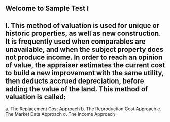 ## Welcome to Sample Test I

## I. This method of valuation is used for unique or historic properties, as well as new construction. It is frequently used when comparables are unavailable, and when the subject property does not produce income. In order to reach an opinion of value, the appraiser estimates the current cost to build a new improvement with the same utility, then deducts accrued depreciation, before adding the value of the land. This method of valuation is called:
a. The Replacement Cost Approach
b. The Reproduction Cost Approach
c. The Market Data Approach
d. The Income Approach

